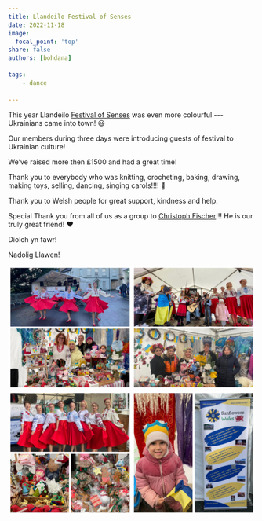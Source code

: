 ```yaml
---
title: Llandeilo Festival of Senses 
date: 2022-11-18
image:
  focal_point: 'top'
share: false
authors: [bohdana]

tags:
    - dance
    
---
```


This year Llandeilo <a href="https://fos.wales/" target="_blank">Festival of Senses</a> was even more colourful --- Ukrainians came into town! 😃 

<!--more-->

Our members during three days were introducing guests of festival to Ukrainian culture!

We’ve raised more then £1500 and had a great time!

Thank you to everybody who was knitting, crocheting, baking, drawing, making toys, selling, dancing, singing carols!!!! 🙏

Thank you to Welsh people for great support, kindness and help.

Special Thank you from all of us as a group to <a href="https://www.facebook.com/christophffischer" target="_blank">Christoph Fischer</a>!!! 
He is our truly great friend! ❤️

Diolch yn fawr!

Nadolig Llawen!

 



<div style="margin-top: 0;"><img src="FoS1.jpg" alt="FoS1" width="50%" style="display: inline; margin-top: 0;"/><img src="FoS2.jpg" alt="FoS2" width="50%" style="display: inline; margin-top: 0;"/></div>

<div style="margin-top: 0;"><img src="FoS3.jpg" alt="FoS3" width="50%" style="display: inline; margin-top: 0;"/><img src="FoS4.jpg" alt="FoS4" width="50%" style="display: inline; margin-top: 0;"/></div>
